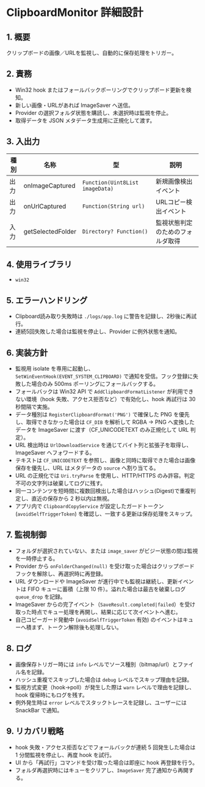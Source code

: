 # ClipboardMonitor 詳細設計

## 1. 概要
クリップボードの画像／URLを監視し、自動的に保存処理をトリガー。

## 2. 責務
- Win32 hook またはフォールバックポーリングでクリップボード更新を検知。
- 新しい画像・URLがあれば ImageSaver へ送信。
- Provider の選択フォルダ状態を購読し、未選択時は監視を停止。
- 取得データを JSON メタデータ生成用に正規化して渡す。

## 3. 入出力
| 種別 | 名称 | 型 | 説明 |
|------|------|----|------|
| 出力 | onImageCaptured | `Function(Uint8List imageData)` | 新規画像検出イベント |
| 出力 | onUrlCaptured | `Function(String url)` | URLコピー検出イベント |
| 入力 | getSelectedFolder | `Directory? Function()` | 監視状態判定のためのフォルダ取得 |

## 4. 使用ライブラリ
- `win32`

## 5. エラーハンドリング
- Clipboard読み取り失敗時は `./logs/app.log` に警告を記録し、2秒後に再試行。
- 連続5回失敗した場合は監視を停止し、Provider に例外状態を通知。

## 6. 実装方針
- 監視用 isolate を専用に起動し、`SetWinEventHook(EVENT_SYSTEM_CLIPBOARD)` で通知を受信。フック登録に失敗した場合のみ 500ms ポーリングにフォールバックする。
- フォールバックは Win32 API で `AddClipboardFormatListener` が利用できない環境（hook 失敗、アクセス拒否など）で有効化し、hook 再試行は 30 秒間隔で実施。
- データ種別は `RegisterClipboardFormat('PNG')` で確保した PNG を優先し、取得できなかった場合は `CF_DIB` を解析して RGBA → PNG へ変換したデータを ImageSaver に渡す（CF_UNICODETEXT のみ正規化して URL 判定）。
- URL 検出時は `UrlDownloadService` を通じてバイト列と拡張子を取得し、ImageSaver へフォワードする。
- テキストは `CF_UNICODETEXT` を参照し、画像と同時に取得できた場合は画像保存を優先し、URL はメタデータの `source` へ割り当てる。
- URL の正規化では `Uri.tryParse` を使用し、HTTP/HTTPS のみ許容。判定不可の文字列は破棄してログに残す。
- 同一コンテンツを短時間に複数回検出した場合はハッシュ(Digest)で重複判定し、直近の保存から 2 秒以内は無視。
- アプリ内で `ClipboardCopyService` が設定したガードトークン (`avoidSelfTriggerToken`) を確認し、一致する更新は保存処理をスキップ。

## 7. 監視制御
- フォルダが選択されていない、または `image_saver` がビジー状態の間は監視を一時停止する。
- Provider から `onFolderChanged(null)` を受け取った場合はクリップボードフックを解除し、再選択時に再登録。
- URL ダウンロードや ImageSaver が進行中でも監視は継続し、更新イベントは FIFO キューに蓄積（上限 10 件）。溢れた場合は最古を破棄しログ `queue_drop` を記録。
- ImageSaver からの完了イベント（`SaveResult.completed|failed`）を受け取った時点でキュー処理を再開し、結果に応じて次イベントへ進む。
- 自己コピーガード発動中 (`avoidSelfTriggerToken` 有効) のイベントはキューへ積まず、トークン解除後も処理しない。

## 8. ログ
- 画像保存トリガー時には `info` レベルでソース種別（bitmap/url）とファイル名を記録。
- ハッシュ重複でスキップした場合は `debug` レベルでスキップ理由を記録。
- 監視方式変更（hook→poll）が発生した際は `warn` レベルで理由を記録し、hook 復帰時にもログを残す。
- 例外発生時は `error` レベルでスタックトレースを記録し、ユーザーには SnackBar で通知。

## 9. リカバリ戦略
- hook 失敗・アクセス拒否などでフォールバックが連続 5 回発生した場合は 1 分間監視を停止し、再度 hook を試行。
- UI から「再試行」コマンドを受け取った場合は即座に hook 再登録を行う。
- フォルダ再選択時にはキューをクリアし、`ImageSaver` 完了通知から再開する。
